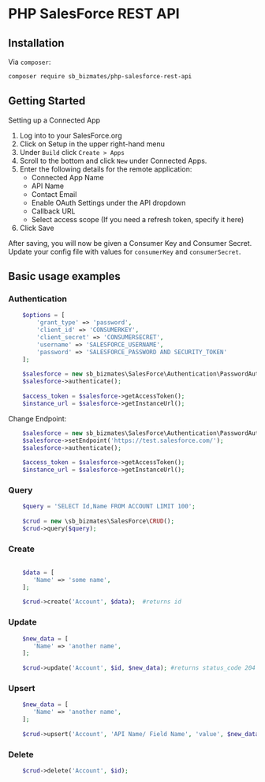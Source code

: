 # PHP SalesForce REST API

## Installation

Via `composer`:

```bash
composer require sb_bizmates/php-salesforce-rest-api
```

## Getting Started

Setting up a Connected App

1. Log into to your SalesForce.org
2. Click on Setup in the upper right-hand menu
3. Under `Build` click `Create > Apps`
4. Scroll to the bottom and click `New` under Connected Apps.
5. Enter the following details for the remote application:
    - Connected App Name
    - API Name
    - Contact Email
    - Enable OAuth Settings under the API dropdown
    - Callback URL
    - Select access scope (If you need a refresh token, specify it here)
6. Click Save

After saving, you will now be given a Consumer Key and Consumer Secret.
Update your config file with values for `consumerKey` and `consumerSecret`.

## Basic usage examples

### Authentication

```php
    $options = [
        'grant_type' => 'password',
        'client_id' => 'CONSUMERKEY',
        'client_secret' => 'CONSUMERSECRET',
        'username' => 'SALESFORCE_USERNAME',
        'password' => 'SALESFORCE_PASSWORD AND SECURITY_TOKEN'
    ];
    
    $salesforce = new sb_bizmates\SalesForce\Authentication\PasswordAuthentication($options);
    $salesforce->authenticate();
    
    $access_token = $salesforce->getAccessToken();
    $instance_url = $salesforce->getInstanceUrl();
```    

Change Endpoint:
    
```php
    $salesforce = new sb_bizmates\SalesForce\Authentication\PasswordAuthentication($options);
    $salesforce->setEndpoint('https://test.salesforce.com/');
    $salesforce->authenticate();
 
    $access_token = $salesforce->getAccessToken();
    $instance_url = $salesforce->getInstanceUrl();
```

### Query

```php
    $query = 'SELECT Id,Name FROM ACCOUNT LIMIT 100';
    
    $crud = new \sb_bizmates\SalesForce\CRUD();
    $crud->query($query);
```

### Create

```php
    
    $data = [
       'Name' => 'some name',
    ];
    
    $crud->create('Account', $data);  #returns id
```

### Update

```php
    $new_data = [
       'Name' => 'another name',
    ];
    
    $crud->update('Account', $id, $new_data); #returns status_code 204
```
### Upsert

```php
    $new_data = [
       'Name' => 'another name',
    ];
    
    $crud->upsert('Account', 'API Name/ Field Name', 'value', $new_data); #returns status_code 204 or 201
```

### Delete

```php
    $crud->delete('Account', $id);
```
